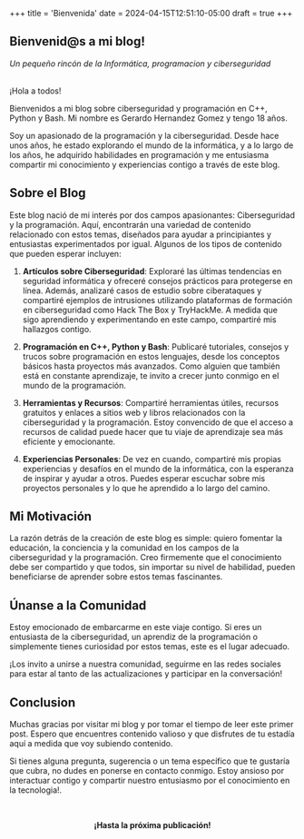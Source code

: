 +++
title = 'Bienvenida'
date = 2024-04-15T12:51:10-05:00
draft = true
+++

<p>

## Bienvenid@s a mi blog!

*Un pequeño rincón de la Informática, programacion y ciberseguridad*


<br>¡Hola a todos!

Bienvenidos a mi blog sobre ciberseguridad y programación en C++, Python y Bash. Mi nombre es Gerardo Hernandez Gomez y tengo 18 años.

Soy un apasionado de la programación y la ciberseguridad. Desde hace unos años, he estado explorando el mundo de la informática, y a lo largo de los años, he adquirido habilidades en programación y me entusiasma compartir mi conocimiento y experiencias contigo a través de este blog.


## Sobre el Blog

Este blog nació de mi interés por dos campos apasionantes: Ciberseguridad y la programación. Aquí, encontrarán una variedad de contenido relacionado con estos temas, diseñados para ayudar a principiantes y entusiastas experimentados por igual. Algunos de los tipos de contenido que pueden esperar incluyen:

1. **Artículos sobre Ciberseguridad**:
		Exploraré las últimas tendencias en seguridad informática y ofreceré consejos prácticos para protegerse en línea. Además, analizaré casos de estudio sobre ciberataques y compartiré ejemplos de intrusiones utilizando plataformas de formación en ciberseguridad como Hack The Box y TryHackMe. A medida que sigo aprendiendo y experimentando en este campo, compartiré mis hallazgos contigo.
		<br>
	
1. **Programación en C++, Python y Bash**:
		Publicaré tutoriales, consejos y trucos sobre programación en estos lenguajes, desde los conceptos básicos hasta proyectos más avanzados. Como alguien que también está en constante aprendizaje, te invito a crecer junto conmigo en el mundo de la programación.
		<br>

3. **Herramientas y Recursos**: 
		Compartiré herramientas útiles, recursos gratuitos y enlaces a sitios web y libros relacionados con la ciberseguridad y la programación. Estoy convencido de que el acceso a recursos de calidad puede hacer que tu viaje de aprendizaje sea más eficiente y emocionante.
		<br>

5. **Experiencias Personales**:
		De vez en cuando, compartiré mis propias experiencias y desafíos en el mundo de la informática, con la esperanza de inspirar y ayudar a otros. Puedes esperar escuchar sobre mis proyectos personales y lo que he aprendido a lo largo del camino.
		<br>


## Mi Motivación

La razón detrás de la creación de este blog es simple: quiero fomentar la educación, la conciencia y la comunidad en los campos de la ciberseguridad y la programación. Creo firmemente que el conocimiento debe ser compartido y que todos, sin importar su nivel de habilidad, pueden beneficiarse de aprender sobre estos temas fascinantes.

  
## Únanse a la Comunidad

Estoy emocionado de embarcarme en este viaje contigo. Si eres un entusiasta de la ciberseguridad, un aprendiz de la programación o simplemente tienes curiosidad por estos temas, este es el lugar adecuado.

¡Los invito a unirse a nuestra comunidad, seguirme en las redes sociales para estar al tanto de las actualizaciones y participar en la conversación!
  
  
## Conclusion

Muchas gracias por visitar mi blog y por tomar el tiempo de leer este primer post. Espero que encuentres contenido valioso y que disfrutes de tu estadía aquí a medida que voy subiendo contenido.

Si tienes alguna pregunta, sugerencia o un tema específico que te gustaría que cubra, no dudes en ponerse en contacto conmigo. Estoy ansioso por interactuar contigo y compartir nuestro entusiasmo por el conocimiento en la tecnologia!.


<br><b> <center> ¡Hasta la próxima publicación! </center> </b>